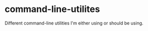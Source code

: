 command-line-utilites
=====================

Different command-line utilities I'm either using or should be using.
